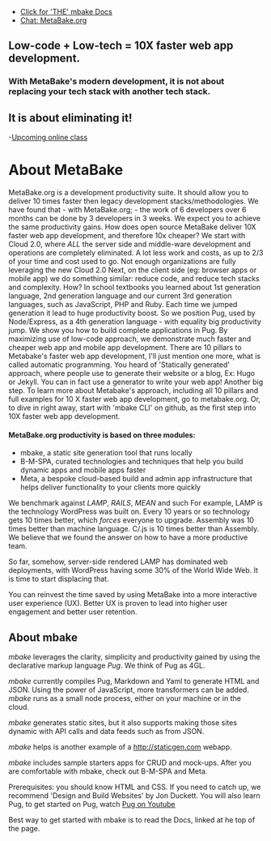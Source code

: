 

- [Click for 'THE' mbake Docs](http://doc.metabake.org/mbake/)
- [Chat: MetaBake.org ](http://chat.MetaBake.org)


## Low-code + Low-tech = 10X faster web app development.
### With MetaBake's modern development, it is not about replacing your tech stack with another tech stack.
## It is about eliminating it!


-[Upcoming online class](https://www.eventbrite.com/e/join-the-low-code-movement-develop-crud-faster-with-pug-riot-firebase-and-s3-tickets-48524849130)


# About MetaBake

MetaBake.org is a development productivity suite. It should allow you to deliver 10 times faster then legacy development stacks/methodologies. We have found that - with MetaBake.org; - the work of 6 developers over 6 months can be done by 3 developers in 3 weeks. We expect you to achieve the same productivity gains.
How does open source MetaBake deliver 10X faster web app development,
and therefore 10x cheaper? We start with Cloud 2.0, where *ALL* the
server side and middle-ware development and operations are completely
eliminated. A lot less work and costs, as up to 2/3 of your time and
cost used to go. Not enough organizations are fully leveraging the new
Cloud 2.0
Next, on the client side (eg: browser apps or mobile app) we do
something similar: reduce code, and reduce tech stacks and complexity.
How? In school textbooks you learned about 1st generation language, 2nd
generation language and our current 3rd generation languages, such as
JavaScript, PHP and Ruby. Each time we jumped generation it lead to huge
productivity boost. So we position Pug, used by Node/Express, as a 4th
generation language - with equality big productivity jump. We show you
how to build complete applications in Pug. By maximizing use of low-code
approach, we demonstrate much faster and cheaper web app and mobile app
development.
There are 10 pillars to Metabake's faster web app development, I'll just
mention one more, what is called  automatic programming. You heard of
'Statically generated' approach, where people use to generate their
website or a blog, Ex: Hugo or Jekyll. You can in fact use a generator
to write your web app! Another big step.
To learn more about Metabake's approach, including all 10 pillars and
full examples for 10 X faster web app development, go to metabake.org.
Or, to dive in right away, start with 'mbake CLI' on github, as the
first step into 10X faster web app development.


#### MetaBake.org productivity is based on three modules:

- mbake, a static site generation tool that runs locally
- B-M-SPA, curated technologies and techniques that help you build dynamic apps and mobile apps faster
- Meta, a bespoke cloud-based build and admin app infrastructure that helps deliver functionality to your clients more quickly

We benchmark against _LAMP_, _RAILS_, _MEAN_ and such For example, LAMP is the technology WordPress was built on. Every 10 years or so technology gets 10 times better, which *forces* everyone to upgrade. Assembly was 10 times better than machine language. C/.js is 10 times better than Assembly. We believe that we found the answer on how to have a more productive team.

So far, somehow, server-side rendered LAMP has dominated web deployments, with WordPress having some 30% of the World Wide Web. It is time to start displacing that.

You can reinvest the time saved by using MetaBake into a more interactive user experience (UX). Better UX is proven to lead into higher user engagement and better user retention.

## About mbake


_mbake_ leverages the clarity, simplicity and productivity gained by using the declarative markup language _Pug_. We think of Pug as 4GL.

_mbake_ currently compiles Pug, Markdown and Yaml to generate HTML and JSON. Using the power of JavaScript, more transformers can be added. _mbake_ runs as a small node process, either on your machine or in the cloud.

_mbake_ generates static sites, but it also supports making those sites dynamic with API calls and data feeds such as from JSON.

_mbake_ helps is another example of a http://staticgen.com webapp.

_mbake_ includes sample starters apps for CRUD and mock-ups. After you are comfortable with mbake, check out B-M-SPA and Meta.


Prerequisites: you should know HTML and CSS. If you need to catch up, we recommend 'Design and Build Websites' by Jon Duckett. You will also learn Pug, to get started on Pug, watch [Pug on Youtube](http://youtube.com/watch?v=wzAWI9h3q18)


Best way to get started with mbake is to read the Docs, linked at he top of the page.
